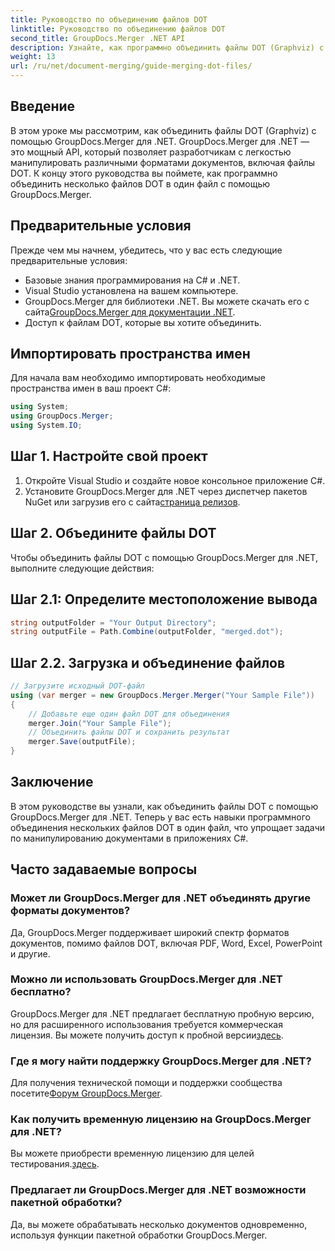 ```yaml
---
title: Руководство по объединению файлов DOT
linktitle: Руководство по объединению файлов DOT
second_title: GroupDocs.Merger .NET API
description: Узнайте, как программно объединить файлы DOT (Graphviz) с помощью GroupDocs.Merger для .NET. С легкостью объединяйте, комбинируйте и манипулируйте файлами DOT.
weight: 13
url: /ru/net/document-merging/guide-merging-dot-files/
---
```

## Введение
В этом уроке мы рассмотрим, как объединить файлы DOT (Graphviz) с помощью GroupDocs.Merger для .NET. GroupDocs.Merger для .NET — это мощный API, который позволяет разработчикам с легкостью манипулировать различными форматами документов, включая файлы DOT. К концу этого руководства вы поймете, как программно объединить несколько файлов DOT в один файл с помощью GroupDocs.Merger.
## Предварительные условия
Прежде чем мы начнем, убедитесь, что у вас есть следующие предварительные условия:
- Базовые знания программирования на C# и .NET.
- Visual Studio установлена на вашем компьютере.
-  GroupDocs.Merger для библиотеки .NET. Вы можете скачать его с сайта[GroupDocs.Merger для документации .NET](https://tutorials.groupdocs.com/merger/net/).
- Доступ к файлам DOT, которые вы хотите объединить.

## Импортировать пространства имен
Для начала вам необходимо импортировать необходимые пространства имен в ваш проект C#:
```csharp
using System; 
using GroupDocs.Merger;
using System.IO;
```
## Шаг 1. Настройте свой проект
1. Откройте Visual Studio и создайте новое консольное приложение C#.
2.  Установите GroupDocs.Merger для .NET через диспетчер пакетов NuGet или загрузив его с сайта[страница релизов](https://releases.groupdocs.com/merger/net/).
## Шаг 2. Объедините файлы DOT
Чтобы объединить файлы DOT с помощью GroupDocs.Merger для .NET, выполните следующие действия:
## Шаг 2.1: Определите местоположение вывода
```csharp
string outputFolder = "Your Output Directory";
string outputFile = Path.Combine(outputFolder, "merged.dot");
```
## Шаг 2.2. Загрузка и объединение файлов
```csharp
// Загрузите исходный DOT-файл
using (var merger = new GroupDocs.Merger.Merger("Your Sample File"))
{
    // Добавьте еще один файл DOT для объединения
    merger.Join("Your Sample File");
    // Объединить файлы DOT и сохранить результат
    merger.Save(outputFile);
}
```

## Заключение
В этом руководстве вы узнали, как объединить файлы DOT с помощью GroupDocs.Merger для .NET. Теперь у вас есть навыки программного объединения нескольких файлов DOT в один файл, что упрощает задачи по манипулированию документами в приложениях C#.

## Часто задаваемые вопросы
### Может ли GroupDocs.Merger для .NET объединять другие форматы документов?
Да, GroupDocs.Merger поддерживает широкий спектр форматов документов, помимо файлов DOT, включая PDF, Word, Excel, PowerPoint и другие.
### Можно ли использовать GroupDocs.Merger для .NET бесплатно?
 GroupDocs.Merger для .NET предлагает бесплатную пробную версию, но для расширенного использования требуется коммерческая лицензия. Вы можете получить доступ к пробной версии[здесь](https://releases.groupdocs.com/).
### Где я могу найти поддержку GroupDocs.Merger для .NET?
 Для получения технической помощи и поддержки сообщества посетите[Форум GroupDocs.Merger](https://forum.groupdocs.com/c/merger/32).
### Как получить временную лицензию на GroupDocs.Merger для .NET?
 Вы можете приобрести временную лицензию для целей тестирования.[здесь](https://purchase.groupdocs.com/temporary-license/).
### Предлагает ли GroupDocs.Merger для .NET возможности пакетной обработки?
Да, вы можете обрабатывать несколько документов одновременно, используя функции пакетной обработки GroupDocs.Merger.